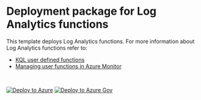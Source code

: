 # Deployment package for Log Analytics functions

This template deploys Log Analytics functions. For more information about Log Analytics functions refer to:

- [KQL user defined functions](https://docs.microsoft.com/azure/data-explorer/kusto/query/functions/user-defined-functions)
- [Managing user functions in Azure Monitor](https://docs.microsoft.com/azure/azure-monitor/logs/functions)

<br/>

[![Deploy to Azure](https://aka.ms/deploytoazurebutton)](https://portal.azure.com/#create/Microsoft.Template/uri/{uri}%2FFullDeployment.json) [![Deploy to Azure Gov](https://aka.ms/deploytoazuregovbutton)](https://portal.azure.us/#create/Microsoft.Template/uri/{uri}%2FFullDeployment.json)